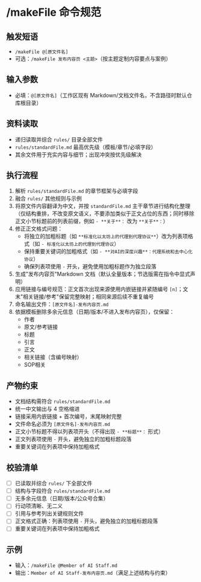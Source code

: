 # /makeFile 命令规范

## 触发短语
- `/makeFile @[原文件名]`
- 可选：`/makeFile 发布内容页 <主题>`（按主题定制内容要点与案例）

## 输入参数
- 必填：`@[原文件名]`（工作区现有 Markdown/文档文件名，不含路径时默认仓库根目录）

## 资料读取
- 递归读取并综合 `rules/` 目录全部文件
- `rules/standardFile.md` 最高优先级（模板/章节/必填字段）
- 其余文件用于充实内容与细节；出现冲突按优先级解决

## 执行流程
1. 解析 `rules/standardFile.md` 的章节框架与必填字段
2. 融合 `rules/` 其他规则与示例
3. 将原文件内容翻译为中文，并按 `standardFile.md` 主干章节进行结构化整理（仅结构重排，不改变原文语义，不要添加类似于正文占位的东西；同时移除正文小节标题前的列表前缀，例如 `- **关于**：` 改为 `**关于**：`）
4. 修正正文格式问题：
   - 将独立的加粗标题（如 `**标准化以太坊上的代理到代理协议**`）改为列表项格式（如 `- 标准化以太坊上的代理到代理协议`）
   - 保持重要关键词的加粗格式（如 `- **对AI的深度兴趣**：代理系统和去中心化协议`）
   - 确保列表项使用 `-` 开头，避免使用加粗标题作为独立段落
5. 生成"发布内容页"Markdown 文档（默认全量版本；节选版需在指令中显式声明）
6. 应用链接与编号规范：正文首次出现来源使用内嵌链接并紧随编号 `[n]`；文末"相关链接/参考"保留完整映射；相同来源后续不重复编号
7. 命名输出文件：`[原文件名]-发布内容页.md`
8. 依据模板删除多余元信息（日期/版本/不进入发布内容页），仅保留：
   - 作者
   - 原文/参考链接
   - 标题
   - 引言
   - 正文
   - 相关链接（含编号映射）
   - SOP相关

## 产物约束
- 文档结构需符合 `rules/standardFile.md`
- 统一中文输出与 4 空格缩进
- 链接采用内嵌链接 + 首次编号，末尾映射完整
- 文件命名必须为 `[原文件名]-发布内容页.md`
- 正文小节标题不得以列表项开头（不得出现 `- **标题**：` 形式）
- 正文列表项使用 `-` 开头，避免独立的加粗标题段落
- 重要关键词在列表项中保持加粗格式

## 校验清单
- [ ] 已读取并综合 `rules/` 下全部文件
- [ ] 结构与字段符合 `rules/standardFile.md`
- [ ] 无多余元信息（日期/版本/公众号合集）
- [ ] 行动项清晰、无二义
- [ ] 引用与参考列出关键规则文件
- [ ] 正文格式正确：列表项使用 `-` 开头，避免独立的加粗标题段落
- [ ] 重要关键词在列表项中保持加粗格式

## 示例
- 输入：`/makeFile @Member of AI Staff.md`
- 输出：`Member of AI Staff-发布内容页.md`（满足上述结构与约束）
